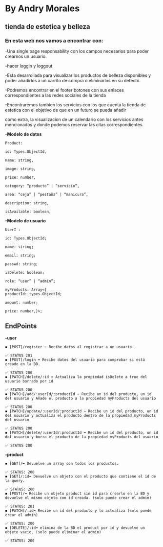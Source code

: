 # By Andry Morales

## tienda de estetica y belleza

### En esta web nos vamos a encontrar con:

-Una single page responsability con los campos necesarios para poder crearnos un usuario.

-hacer loggin y loggout

-Esta desarrollada para visualizar los productos de belleza disponibles y poder añadirlos a un carrito de compra o eliminarlos en su defecto.

-Podremos encontrar en el footer botones con sus enlaces correspondientes a las redes sociales de la tienda

-Encontraremos tambien los servicios con los que cuenta la tienda de estetica con el objetivo de que en un futuro se pueda añadir

como extra, la visualizacion de un calendario con los servicios antes mencionados y donde podemos reservar las citas correspondientes.

-**Modelo de datos**

```
Product:

id: Types.ObjectId,

name: string,

image: string,

price: number,

category: “producto” | “servicio”,

area: “ceja” | “pestaña” | “manicura”,

description: string,

isAvailable: boolean,

```

**-Modelo de usuario**

```
UserI :

id: Types.ObjectId;

name: string;

email: string;

passwd: string;

isDelete: boolean;

role: “user” | “admin”;

myProducts: Array<{
productId: types.ObjectId;

amount: number;

price: number,}>;
```

## EndPoints

**-user**

```
◾ [POST]/register ➡ Recibe datos al registrar a un usuario.

✅ STATUS 201
◾ [POST]/login ➡ Recibe datos del usuario para comprobar si está creado en la BD.

✅ STATUS 200
◾ [PATCH]/delete/:id ➡ Actualiza la propiedad isDelete a true del usuario borrado por id

✅ STATUS 200
◾ [PATCH]/add/:userId/:productId ➡ Recibe un id del producto, un id del usuario y Añade el producto a la propiedad myProducts del usuario

✅ STATUS 200
◾ [PATCH]/update/:userId/:productId ➡ Recibe un id del producto, un id del usuario y actualiza el producto dentro de la propiedad myProducts del usuario

✅ STATUS 200
◾ [PATCH]/delete/:userId/:productId ➡ Recibe un id del producto, un id del usuario y borra el producto de la propiedad myProducts del usuario

✅ STATUS 200

```

**-product**

```
◾ [GET]/➡ Devuelve un array con todos los productos.

✅ STATUS: 200
◾ [GET]/:id➡ Devuelve un objeto con el producto que contiene el id de la query.

✅ STATUS: 200
◾ [POST]/➡ Recibe un objeto product sin id para crearlo en la BD y devuelve el mismo objeto con id creada. (solo puede crear el admin)

✅ STATUS: 201
◾ [PATCH]/:id➡ Recibe un id del producto y lo actualiza (solo puede crear el admin)

✅ STATUS: 200
◾ [DELETE]/:id➡ elimina de la BD el product por id y devuelve un objeto vacio. (solo puede eliminar el admin)

✅ STATUS: 200

```
